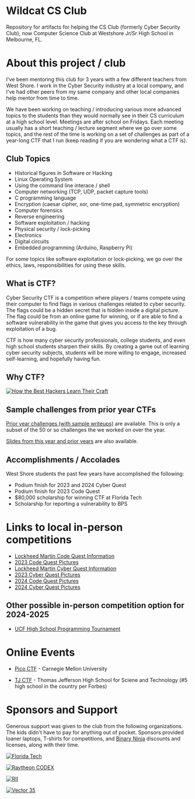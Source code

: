 # Wildcat CS Club

Repository for artifacts for helping the CS Club (formerly Cyber Security Club),
now Computer Science Club at Westshore Jr/Sr High School in Melbourne, FL.

# About this project / club #

I've been mentoring this club for 3 years with a few different teachers from
West Shore.  I work in the Cyber Security industry at a local company, and I've
had other peers from my same company and other local companies help mentor
from time to time.

We have been working on teaching / introducing various more advanced topics to
the students than they would normally see in their CS curriculum at a high
school level.  Meetings are after school on Fridays.  Each meeting usually has
a short teaching / lecture segment where we go over some topics, and the rest
of the time is working on a set of challenges as part of a year-long CTF that
I run (keep reading if you are wondering what a CTF is).

## Club Topics

* Historical figures in Software or Hacking
* Linux Operating System
* Using the command line interace / shell
* Computer networking (TCP, UDP, packet capture tools)
* C programming language
* Encryption (caesar cipher, xor, one-time pad, symmetric encryption)
* Computer forensics
* Reverse engineering
* Software exploitation / hacking
* Physical security / lock-picking
* Electronics
* Digital circuits
* Embedded programming (Arduino, Raspberry Pi)

For some topics like software exploitation or lock-picking, we go over the
ethics, laws, responsibilities for using these skills.

## What is CTF?

Cyber Security CTF is a competition where players / teams compete using their computer to find flags
in various challenges related to cyber security.  The flags could be a hidden secret that is hidden
inside a digital picture.  The flag could be from an online game for winning, or if are able
to find a software vulnerability in the game that gives you access to the key through exploitation
of a bug.

CTF is how many cyber security professionals, college students, and even high school students sharpen
their skills.  By creating a game out of learning cyber security subjects, students will be more
willing to engage, increased self-learning, and hopefully having fun.

## Why CTF?

[![How the Best Hackers Learn Their Craft](sponsors/How_Hackers_Learn_YT_Thumb.png)](https://www.youtube.com/watch?v=6vj96QetfTg)

## Sample challenges from prior year CTFs
[Prior year challenges (with sample writeups)](past_challenges/year_2022_2023) are available. This is only a subset
of the 50 or so challenges the we worked on over the year.

[Slides from this year and prior years](slides/readme.md) are also available.

## Accomplishments / Accolades

West Shore students the past few years have accomplished the following:

* Podium finish for 2023 and 2024 Cyber Quest
* Podium finish for 2023 Code Quest
* $80,000 scholarship for winning CTF at Florida Tech
* Scholarship for reporting a vulnerability to BPS

# Links to local in-person competitions

* [Lockheed Martin Code Quest Information](https://www.lockheedmartin.com/en-us/who-we-are/communities/codequest.html)
* [2023 Code Quest Pictures](https://lockheedmartin.smugmug.com/Code-Quest/Code-Quest-2023/FL-Orlando/)
* [Lockheed Martin Cyber Quest Information](https://www.lockheedmartin.com/en-us/who-we-are/communities/cyber-quest.html)
* [2023 Cyber Quest Pictures](https://lockheedmartin.smugmug.com/CYBERQUEST/CYBERQUEST-2023/Orlando-FL/)
* [2024 Code Quest Pictures](https://lockheedmartin.smugmug.com/Code-Quest/2024-Code-Quest/FL-Orlando)
* [2024 Cyber Quest Pictures](https://lockheedmartin.smugmug.com/CYBERQUEST/Cyber-Quest-2024/FL-Orlando)

## Other possible in-person competition option for 2024-2025

* [UCF High School Programming Tournament](https://hspt.ucfprogrammingteam.org/index.php/hspt/this-year-s-tournament)

# Online Events

* [Pico CTF](https://picoctf.org/) - Carnegie Mellon University

* [TJ CTF](https://tjctf.org) - Thomas Jefferson High School for Sciene and Technology (#5 high school in the country per Forbes)

# Sponsors and Support

Generous support was given to the club from the following organizations.  The kids didn't have to pay for anything out
of pocket.  Sponsors provided loaner laptops, T-shirts for competitions, and [Binary Ninja](https://binary.ninja) 
discounts and licenses, along with their time.

[![Florida Tech](sponsors/fit.png)](https://www.fit.edu/)

[![Raytheon CODEX](sponsors/raytheon_codex.png)](https://www.rtx.com/raytheon/what-we-do/cyber/who-we-are/codex)

[![RII](sponsors/rii.png)](https://www.researchinnovations.com/)

[![Vector 35](sponsors/vector35.png)](https://vector35.com/)

